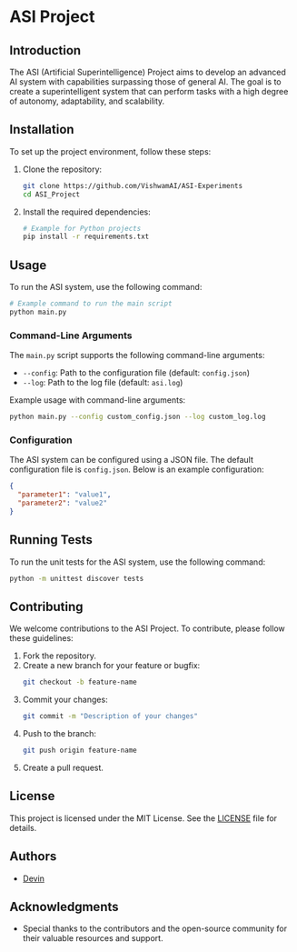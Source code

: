 # ASI Project

## Introduction
The ASI (Artificial Superintelligence) Project aims to develop an advanced AI system with capabilities surpassing those of general AI. The goal is to create a superintelligent system that can perform tasks with a high degree of autonomy, adaptability, and scalability.

## Installation
To set up the project environment, follow these steps:
1. Clone the repository:
   ```bash
   git clone https://github.com/VishwamAI/ASI-Experiments
   cd ASI_Project
   ```
2. Install the required dependencies:
   ```bash
   # Example for Python projects
   pip install -r requirements.txt
   ```

## Usage
To run the ASI system, use the following command:
```bash
# Example command to run the main script
python main.py
```

### Command-Line Arguments
The `main.py` script supports the following command-line arguments:
- `--config`: Path to the configuration file (default: `config.json`)
- `--log`: Path to the log file (default: `asi.log`)

Example usage with command-line arguments:
```bash
python main.py --config custom_config.json --log custom_log.log
```

### Configuration
The ASI system can be configured using a JSON file. The default configuration file is `config.json`. Below is an example configuration:
```json
{
  "parameter1": "value1",
  "parameter2": "value2"
}
```

## Running Tests
To run the unit tests for the ASI system, use the following command:
```bash
python -m unittest discover tests
```

## Contributing
We welcome contributions to the ASI Project. To contribute, please follow these guidelines:
1. Fork the repository.
2. Create a new branch for your feature or bugfix:
   ```bash
   git checkout -b feature-name
   ```
3. Commit your changes:
   ```bash
   git commit -m "Description of your changes"
   ```
4. Push to the branch:
   ```bash
   git push origin feature-name
   ```
5. Create a pull request.

## License
This project is licensed under the MIT License. See the [LICENSE](LICENSE) file for details.

## Authors
- [Devin](https://github.com/yourusername)

## Acknowledgments
- Special thanks to the contributors and the open-source community for their valuable resources and support.
